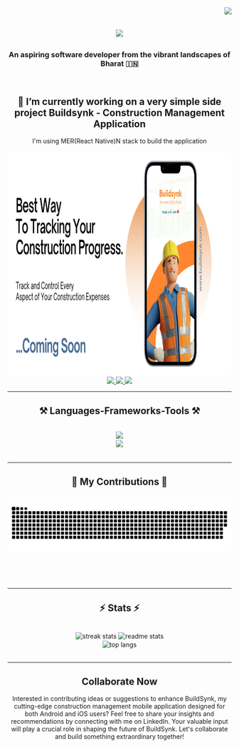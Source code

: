 <img align="right" src="https://visitor-badge.laobi.icu/badge?page_id=salesp07.salesp07" />

<h1 align="center">
    <img src="https://readme-typing-svg.herokuapp.com/?font=Righteous&size=35&center=true&vCenter=true&width=500&height=70&duration=4000&lines=Hi+There!+👋;+I'm+Debadrita+Ghosh!;" />
</h1>

<h3 align="center">An aspiring software developer from the vibrant landscapes of Bharat 🇮🇳 </h3>

<br/>

<div align="center">
 
 <h2> 🔭 I’m currently working on a very simple side project <b>Buildsynk - Construction Management Application</b> </h2>
 I'm using MER(React Native)N stack to build the application

   </br>
  <div align="center">
      <br>
  <img height='500' src='assets/buildsynk.png' border='0' alt='www.buildsynk.com'/>
      <br>
 </div>

  </div>
<div align="center"> 
  <a href="mailto:debadrita.ghosh2010@gmail.com">
    <img src="https://img.shields.io/badge/Gmail-333333?style=for-the-badge&logo=gmail&logoColor=red" />
  </a>
  <a href="https://www.linkedin.com/in/itzdebadrita/" target="_blank">
    <img src="https://img.shields.io/badge/LinkedIn-0077B5?style=for-the-badge&logo=linkedin&logoColor=white" target="_blank" />
  </a>
  <a href="https://github.com/DebadritaGhosh?tab=repositories" target="_blank">
     <img src="https://img.shields.io/badge/Portfolio-FF5722?style=for-the-badge&logo=todoist&logoColor=white" target="_blank" /> <!-- sqlite, safari, google-chrome are other good icon options -->
  </a>
</div>

 <hr/>
 
<h2 align="center">⚒️ Languages-Frameworks-Tools ⚒️</h2>
<br/>
<div align="center">
    <img src="https://skillicons.dev/icons?i=javascript,react,firebase,nodejs,express,mongodb" /><br>
    <img src="https://skillicons.dev/icons?i=html,css,tailwind,git,vscode,github,figma" />
</div>

<br/>
<hr/>

<div align="center">
  <h2>🚀 My Contributions 🚀</h2>
  <br>
  <img alt="snake passing through my contributions" src="https://raw.githubusercontent.com/DebadritaGhosh/DebadritaGhosh/output/github-contribution-grid-snake.svg" />
  
  <br/><br/><br/>
</div>

<hr/>

<h2 align="center">⚡ Stats ⚡</h2>
<br>
<div align=center>
  <img width=390 src="https://github-readme-streak-stats-salesp07.vercel.app/?user=salesp07&count_private=true&theme=react&border_radius=10" alt="streak stats"/>
  <img width=390 src="https://github-readme-stats-salesp07.vercel.app/api?username=DebadritaGhosh&count_private=true&show_icons=true&theme=react&rank_icon=github&border_radius=10" alt="readme stats" />
  <br/>
  <img width=325 align="center" src="https://github-readme-stats-salesp07.vercel.app/api/top-langs/?username=DebadritaGhosh&hide=HTML&langs_count=8&layout=compact&theme=react&border_radius=10&size_weight=0.5&count_weight=0.5&exclude_repo=github-readme-stats" alt="top langs" />
</div>

<br/>

<hr/>
<h2 align="center">Collaborate Now</h2>

<div align="center">
<a href='https://topmate.io/debadritaghosh' target='_blank'></a>
<p>Interested in contributing ideas or suggestions to enhance BuildSynk, my cutting-edge construction management mobile application designed for both Android and iOS users? Feel free to share your insights and recommendations by connecting with me on LinkedIn. Your valuable input will play a crucial role in shaping the future of BuildSynk. Let's collaborate and build something extraordinary together!<p>

</div>

<br/>
